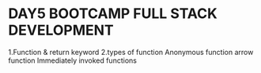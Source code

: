 # DAY5 BOOTCAMP FULL STACK DEVELOPMENT

1.Function & return keyword
2.types of function
Anonymous function
arrow function
Immediately invoked functions

